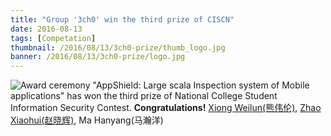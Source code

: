 ```yaml
---
title: "Group '3ch0' win the third prize of CISCN"
date: 2016-08-13
tags: [Competation]
thumbnail: /2016/08/13/3ch0-prize/thumb_logo.jpg
banner: /2016/08/13/3ch0-prize/logo.jpg
---
```

![Award ceremony](/2016/08/13/3ch0-prize/pic.jpg)
"AppShield: Large scala Inspection system of Mobile applications" has won the third prize of National College Student Information Security Contest. **Congratulations!**
[Xiong Weilun(熊伟伦)](http://azard.me/), [Zhao Xiaohui(赵晓辉)](http://202.120.40.100/wiki/index.php/User:Zzzkky), Ma Hanyang(马瀚洋)
